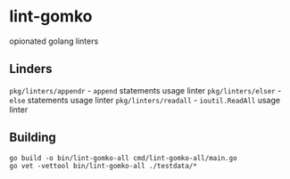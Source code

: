 # lint-gomko

opionated golang linters

## Linders

`pkg/linters/appendr` - `append` statements usage linter
`pkg/linters/elser` - `else` statements usage linter
`pkg/linters/readall` - `ioutil.ReadAll` usage linter

## Building
```
go build -o bin/lint-gomko-all cmd/lint-gomko-all/main.go
go vet -vettool bin/lint-gomko-all ./testdata/*
```
